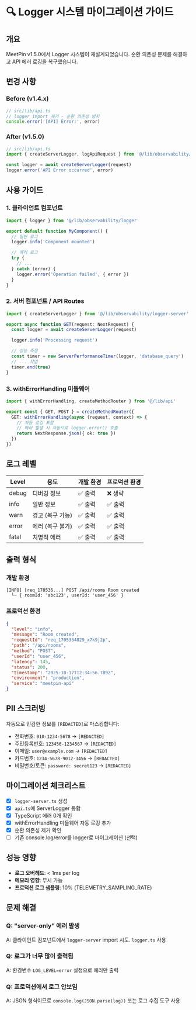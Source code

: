 # 🔍 Logger 시스템 마이그레이션 가이드

## 개요

MeetPin v1.5.0에서 Logger 시스템이 재설계되었습니다. 순환 의존성 문제를 해결하고 API 에러 로깅을 복구했습니다.

## 변경 사항

### Before (v1.4.x)
```typescript
// src/lib/api.ts
// logger import 제거 - 순환 의존성 방지
console.error('[API] Error:', error)
```

### After (v1.5.0)
```typescript
// src/lib/api.ts
import { createServerLogger, logApiRequest } from '@/lib/observability/logger-server'

const logger = await createServerLogger(request)
logger.error('API Error occurred', error)
```

## 사용 가이드

### 1. 클라이언트 컴포넌트

```typescript
import { logger } from '@/lib/observability/logger'

export default function MyComponent() {
  // 일반 로그
  logger.info('Component mounted')

  // 에러 로그
  try {
    // ...
  } catch (error) {
    logger.error('Operation failed', { error })
  }
}
```

### 2. 서버 컴포넌트 / API Routes

```typescript
import { createServerLogger } from '@/lib/observability/logger-server'

export async function GET(request: NextRequest) {
  const logger = await createServerLogger(request)

  logger.info('Processing request')

  // 성능 측정
  const timer = new ServerPerformanceTimer(logger, 'database_query')
  // ... 작업
  timer.end(true)
}
```

### 3. withErrorHandling 미들웨어

```typescript
import { withErrorHandling, createMethodRouter } from '@/lib/api'

export const { GET, POST } = createMethodRouter({
  GET: withErrorHandling(async (request, context) => {
    // 자동 로깅 포함
    // 에러 발생 시 자동으로 logger.error() 호출
    return NextResponse.json({ ok: true })
  })
})
```

## 로그 레벨

| Level | 용도 | 개발 환경 | 프로덕션 환경 |
|-------|-----|----------|------------|
| debug | 디버깅 정보 | ✅ 출력 | ❌ 생략 |
| info | 일반 정보 | ✅ 출력 | ✅ 출력 |
| warn | 경고 (복구 가능) | ✅ 출력 | ✅ 출력 |
| error | 에러 (복구 불가) | ✅ 출력 | ✅ 출력 |
| fatal | 치명적 에러 | ✅ 출력 | ✅ 출력 |

## 출력 형식

### 개발 환경
```
[INFO] [req_170536...] POST /api/rooms Room created
  └─ { roomId: 'abc123', userId: 'user_456' }
```

### 프로덕션 환경
```json
{
  "level": "info",
  "message": "Room created",
  "requestId": "req_1705364829_x7k9j2p",
  "path": "/api/rooms",
  "method": "POST",
  "userId": "user_456",
  "latency": 145,
  "status": 200,
  "timestamp": "2025-10-17T12:34:56.789Z",
  "environment": "production",
  "service": "meetpin-api"
}
```

## PII 스크러빙

자동으로 민감한 정보를 `[REDACTED]`로 마스킹합니다:

- 전화번호: `010-1234-5678` → `[REDACTED]`
- 주민등록번호: `123456-1234567` → `[REDACTED]`
- 이메일: `user@example.com` → `[REDACTED]`
- 카드번호: `1234-5678-9012-3456` → `[REDACTED]`
- 비밀번호/토큰: `password: secret123` → `[REDACTED]`

## 마이그레이션 체크리스트

- [x] `logger-server.ts` 생성
- [x] `api.ts`에 ServerLogger 통합
- [x] TypeScript 에러 0개 확인
- [x] withErrorHandling 미들웨어 자동 로깅 추가
- [x] 순환 의존성 제거 확인
- [ ] 기존 console.log/error를 logger로 마이그레이션 (선택)

## 성능 영향

- **로그 오버헤드**: < 1ms per log
- **메모리 영향**: 무시 가능
- **프로덕션 로그 샘플링**: 10% (TELEMETRY_SAMPLING_RATE)

## 문제 해결

### Q: "server-only" 에러 발생
A: 클라이언트 컴포넌트에서 `logger-server` import 시도. `logger.ts` 사용

### Q: 로그가 너무 많이 출력됨
A: 환경변수 `LOG_LEVEL=error` 설정으로 에러만 출력

### Q: 프로덕션에서 로그 안보임
A: JSON 형식이므로 `console.log(JSON.parse(log))` 또는 로그 수집 도구 사용
